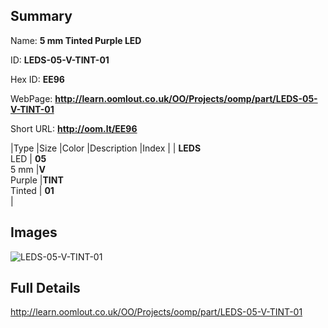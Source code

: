 

## Summary
 
Name: __5 mm Tinted Purple LED__

ID: __LEDS-05-V-TINT-01__

Hex ID: __EE96__

WebPage: __http://learn.oomlout.co.uk/OO/Projects/oomp/part/LEDS-05-V-TINT-01__

Short URL: __http://oom.lt/EE96__


|Type   |Size   |Color   |Description   |Index   |
| __LEDS__ <br>LED  | __05__<br>5 mm   |__V__<br>Purple    |__TINT__<br>Tinted    | __01__<br>  |


## Images
![LEDS-05-V-TINT-01](http://oomlout.com/oomp-gen/parts/LEDS-05-V-TINT-01/LEDS-05-V-TINT-01_420.jpg)

## Full Details

 http://learn.oomlout.co.uk/OO/Projects/oomp/part/LEDS-05-V-TINT-01

